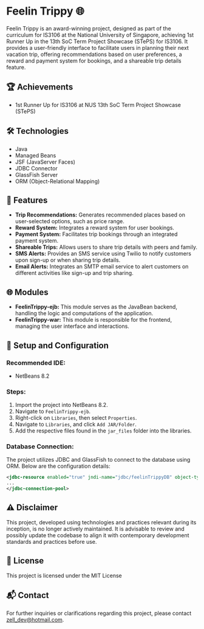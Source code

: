 # Feelin Trippy 🌐

Feelin Trippy is an award-winning project, designed as part of the curriculum for IS3106 at the National University of Singapore, achieving 1st Runner Up in the 13th SoC Term Project Showcase (STePS) for IS3106. It provides a user-friendly interface to facilitate users in planning their next vacation trip, offering recommendations based on user preferences, a reward and payment system for bookings, and a shareable trip details feature.

## 🏆 Achievements
- 1st Runner Up for IS3106 at NUS 13th SoC Term Project Showcase (STePS)

## 🛠️ Technologies
- Java
- Managed Beans
- JSF (JavaServer Faces)
- JDBC Connector
- GlassFish Server
- ORM (Object-Relational Mapping)

## 📌 Features
- **Trip Recommendations:** Generates recommended places based on user-selected options, such as price range.
- **Reward System:** Integrates a reward system for user bookings.
- **Payment System:** Facilitates trip bookings through an integrated payment system.
- **Shareable Trips:** Allows users to share trip details with peers and family.
- **SMS Alerts:** Provides an SMS service using Twilio to notify customers upon sign-up or when sharing trip details.
- **Email Alerts:** Integrates an SMTP email service to alert customers on different activities like sign-up and trip sharing.

## 🌐 Modules
- **FeelinTrippy-ejb:** This module serves as the JavaBean backend, handling the logic and computations of the application.
- **FeelinTrippy-war:** This module is responsible for the frontend, managing the user interface and interactions.


## 🔧 Setup and Configuration
### Recommended IDE:
- NetBeans 8.2

### Steps:
1. Import the project into NetBeans 8.2.
2. Navigate to `FeelinTrippy-ejb`.
3. Right-click on `Libraries`, then select `Properties`.
4. Navigate to `Libraries`, and click `Add JAR/Folder`.
5. Add the respective files found in the `jar_files` folder into the libraries.

### Database Connection:
The project utilizes JDBC and GlassFish to connect to the database using ORM. Below are the configuration details:
```xml
<jdbc-resource enabled="true" jndi-name="jdbc/feelinTrippyDB" object-type="user" pool-name="feelinTrippyConnectionPool">
...
</jdbc-connection-pool>
```
## ⚠️ Disclaimer
This project, developed using technologies and practices relevant during its inception, is no longer actively maintained. It is advisable to review and possibly update the codebase to align it with contemporary development standards and practices before use.

## 📄 License
This project is licensed under the MIT License

## 📬 Contact
For further inquiries or clarifications regarding this project, please contact [zell_dev@hotmail.com](mailto:zell_dev@hotmail.com).
